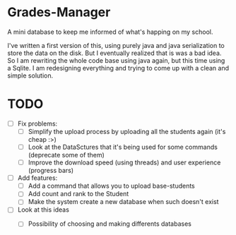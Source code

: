 # Grades-Manager

A mini database to keep me informed of what's happing on my school.

I've written a first version of this, using purely java and java serialization to store the data on the disk. But I eventually realized that is was a bad idea. So I am rewriting the whole code base using java again, but this time using a Sqlite. I am redesigning everything and trying to come up with a clean and simple solution.

# TODO
- [ ] Fix problems:
    - [ ] Simplify the upload process by uploading all the students again (it's cheap :>)
    - [ ] Look at the DataSctures that it's being used for some commands (deprecate some of them)
    - [ ] Improve the download speed (using threads) and user experience (progress bars)
- [ ] Add features:
    - [ ] Add a command that allows you to upload base-students
    - [ ] Add count and rank to the Student
    - [ ] Make the system create a new database when such doesn't exist
- [ ] Look at this ideas
    - [ ] Possibility of choosing and making differents databases

